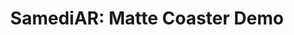 ---
layout: default
category: bts
tags: ["unity","vuforia"]
video: "https://player.vimeo.com/video/207862417?badge=0&amp;autopause=0&amp;player_id=0&amp;app_id=72231"
title: "SamediAR: Matte Coaster Demo"
thumbnail: "https://i.vimeocdn.com/video/623050471_295x166.jpg?r=pad"
---